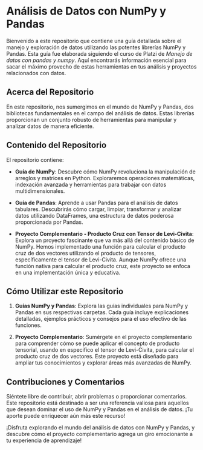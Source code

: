 # Análisis de Datos con NumPy y Pandas

Bienvenido a este repositorio que contiene una guía detallada sobre el manejo y exploración de datos utilizando las potentes librerías NumPy y Pandas. Esta guía fue elaborada siguiendo el curso de Platzi de _Manejo de datos con pandas y numpy_. Aquí encontrarás información esencial para sacar el máximo provecho de estas herramientas en tus análisis y proyectos relacionados con datos.

## Acerca del Repositorio

En este repositorio, nos sumergimos en el mundo de NumPy y Pandas, dos bibliotecas fundamentales en el campo del análisis de datos. Estas librerías proporcionan un conjunto robusto de herramientas para manipular y analizar datos de manera eficiente.

## Contenido del Repositorio

El repositorio contiene:

-   **Guía de NumPy**: Descubre cómo NumPy revoluciona la manipulación de arreglos y matrices en Python. Exploraremos operaciones matemáticas, indexación avanzada y herramientas para trabajar con datos multidimensionales.

-   **Guía de Pandas**: Aprende a usar Pandas para el análisis de datos tabulares. Descubrirás cómo cargar, limpiar, transformar y analizar datos utilizando DataFrames, una estructura de datos poderosa proporcionada por Pandas.

-   **Proyecto Complementario - Producto Cruz con Tensor de Levi-Civita**: Explora un proyecto fascinante que va más allá del contenido básico de NumPy. Hemos implementado una función para calcular el producto cruz de dos vectores utilizando el producto de tensores, específicamente el tensor de Levi-Civita. Aunque NumPy ofrece una función nativa para calcular el producto cruz, este proyecto se enfoca en una implementación única y educativa.

## Cómo Utilizar este Repositorio

1. **Guías NumPy y Pandas**: Explora las guías individuales para NumPy y Pandas en sus respectivas carpetas. Cada guía incluye explicaciones detalladas, ejemplos prácticos y consejos para el uso efectivo de las funciones.

2. **Proyecto Complementario**: Sumérgete en el proyecto complementario para comprender cómo se puede aplicar el concepto de producto tensorial, usando en especifico el tensor de Levi-Civita, para calcular el producto cruz de dos vectores. Este proyecto está diseñado para ampliar tus conocimientos y explorar áreas más avanzadas de NumPy.

## Contribuciones y Comentarios

Siéntete libre de contribuir, abrir problemas o proporcionar comentarios. Este repositorio está destinado a ser una referencia valiosa para aquellos que desean dominar el uso de NumPy y Pandas en el análisis de datos. ¡Tu aporte puede enriquecer aún más este recurso!

¡Disfruta explorando el mundo del análisis de datos con NumPy y Pandas, y descubre cómo el proyecto complementario agrega un giro emocionante a tu experiencia de aprendizaje!
